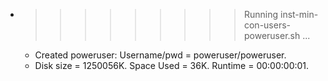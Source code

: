 * >>>>>>>>> Running inst-min-con-users-poweruser.sh ...
  * Created poweruser: Username/pwd = poweruser/poweruser.
  * Disk size = 1250056K. Space Used = 36K. Runtime = 00:00:00:01.
